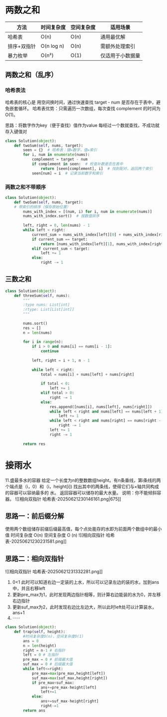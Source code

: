 # 两数之和
| 方法     | 时间复杂度      | 空间复杂度 | 适用场景     |
| ------ | ---------- | ----- | -------- |
| 哈希表    | O(n)       | O(n)  | 通用最优解    |
| 排序+双指针 | O(n log n) | O(n)  | 需额外处理索引  |
| 暴力枚举   | O(n²)      | O(1)  | 仅适用于小数据量 |


## 两数之和（乱序）
### 哈希表法
哈希表的核心是 用空间换时间，通过快速查找 target - num 是否存在于表中，避免嵌套循环。
哈希表优势：只需遍历一次数组，每次查找 complement 的时间为 O(1)。

思路：将数字作为key（便于查找）值作为value 每经过一个数就查找，不成功就存入键值对
```python
class Solution(object):
    def twoSum(self, nums, target):
        seen = {}  # 哈希表：键=数字，值=索引
        for i, num in enumerate(nums):
            complement = target - num
            if complement in seen:  # 检查补数是否在表中
                return [seen[complement], i]  # 找到配对，返回两个索引
            seen[num] = i  # 记录当前数字和索引
```
### 两数之和不带顺序
```python
class Solution(object):
    def twoSum(self, nums, target):
    # 带索引的排序（保存原始位置）
        nums_with_index = [(num, i) for i, num in enumerate(nums)]
        nums_with_index.sort()  # 按数值排序
        
        left, right = 0, len(nums) - 1
        while left < right:
            current_sum = nums_with_index[left][0] + nums_with_index[right][0]
            if current_sum == target:
                return [nums_with_index[left][1], nums_with_index[right][1]]
            elif current_sum < target:
                left += 1
            else:
                right -= 1
```
## 三数之和

```python
class Solution(object):
    def threeSum(self, nums):
        """
        :type nums: List[int]
        :rtype: List[List[int]]
        """
        
        nums.sort()
        res = []
        n = len(nums)
        
        for i in range(n):
            if i > 0 and nums[i] == nums[i - 1]:
                continue
            
            left, right = i + 1, n - 1
            
            while left < right:
                total = nums[i] + nums[left] + nums[right]
                
                if total < 0:
                    left += 1
                elif total > 0:
                    right -= 1
                else:
                    res.append([nums[i], nums[left], nums[right]])
                    while left < right and nums[left] == nums[left + 1]:
                        left += 1
                    while left < right and nums[right] == nums[right - 1]:
                        right -= 1
                    left += 1
                    right -= 1
        
        return res
```

# 接雨水
11.盛最多水的容器
给定一个长度为n的整数数组height。有n条垂线，第i条线的两
个端点是（i，0）和（i，height[i])
找出其中的两条线，使得它们与×轴共同构成的容器可以容纳最多的
水。
返回容器可以储存的最大水量。
说明：你不能倾斜容器。
![[相向双指针 哈希表-20250621230146161.png|675]]
## 思路一：前后缀分解
使用两个数组储存前缀后缀最高值，每个点处能存的水即为前面两个数组中的最小值
时间复杂度 O(n) 空间复杂度 O (n)
![[相向双指针 哈希表-20250621230231581.png]]
## 思路二：相向双指针
![[相向双指针 哈希表-20250621231332281.png]]
1. 0<1 此时可以知道右边一定装的上水，所以可以记录左边的装的水，加到ans中，并且右移left
2. 更新pre_max为1，此时发现两边指针相等，则计算右边能装的水为0，并左移右边指针
3. 更新suf_max为2，此时发现右边比左边大，所以此时left处可以计算装水，ans+1
4. ······
```python
class Solution(object):
    def trap(self, height):
        #时间复杂度O(n)，空间复杂度O(1)
        ans = 0
        n = len(height)
        right = n-1 # 右指针
        left = 0 # 左指针
        pre_max = 0 # 前缀最大值
        suf_max = 0 # 后缀最大值
        while left<=right:
            pre_max=max(pre_max,height[left])
            suf_max=max(suf_max,height[right])
            if pre_max<suf_max:
                ans+=pre_max-height[left]
                left+=1
            else:
                ans+=suf_max-height[right]
                right-=1
        return ans
```
